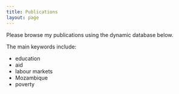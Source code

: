```yaml
---
title: Publications
layout: page
---
```


Please browse my publications using the dynamic database below. 

The main keywords include:
* education
* aid
* labour markets
* Mozambique
* poverty
